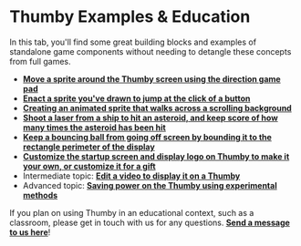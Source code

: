 # Thumby Examples & Education

In this tab, you'll find some great building blocks and examples of standalone game components without needing to detangle these concepts from full games.

* <a href="Education/Move-Sprite/" alt="tutorial link">**Move a sprite around the Thumby screen using the direction game pad**</a>
* <a href="Education/Jump/" alt="tutorial link">**Enact a sprite you've drawn to jump at the click of a button**</a>
* <a href="Education/Moving-Walk/" alt="tutorial link">**Creating an animated sprite that walks across a scrolling background**</a>
* <a href="Education/Shoot-Target-Keep-Score/" alt="tutorial link">**Shoot a laser from a ship to hit an asteroid, and keep score of how many times the asteroid has been hit**</a>
* <a href="Education/Bounded-ball/" alt="tutorial link">**Keep a bouncing ball from going off screen by bounding it to the rectangle perimeter of the display**</a>
* <a href="Education/Change-Thumby-Start-Logo/" alt="tutorial link">**Customize the startup screen and display logo on Thumby to make it your own, or customize it for a gift**</a>
* Intermediate topic: <a href="Education/Play-Video/" alt="tutorial link">**Edit a video to display it on a Thumby**</a>
* Advanced topic: <a href="Education/Power-Saving/" alt="tutorial link">**Saving power on the Thumby using experimental methods**</a>

If you plan on using Thumby in an educational context, such as a classroom, please get in touch with us for any questions. <a href="https://tinycircuits.com/pages/contact-us" target="_blank" alt="Send a message to tinycircuits support on this page">**Send a message to us here**</a>!
